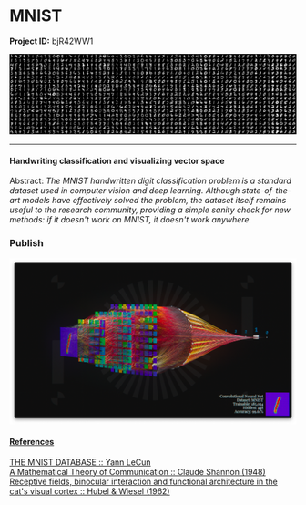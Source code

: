 # MNIST

**Project ID:** bjR42WW1

<p align="center">
  <img src="https://github.com/epochlab/MNIST/blob/main/sample.png">
</p>

--------------------------------------------------------------------

#### Handwriting classification and visualizing vector space
Abstract: *The MNIST handwritten digit classification problem is a standard dataset used in computer vision and deep learning. Although state-of-the-art models have effectively solved the problem, the dataset itself remains useful to the research community, providing a simple sanity check for new methods: if it doesn't work on MNIST, it doesn't work anywhere.*

### Publish
<p align="center">
   <a href="https://vimeo.com/571405530"><img src="https://github.com/epochlab/MNIST/blob/main/nnModel/sample.png">
</p>

#### References
[THE MNIST DATABASE :: Yann LeCun](http://yann.lecun.com/exdb/mnist)<br>
[A Mathematical Theory of Communication :: Claude Shannon (1948)](https://people.math.harvard.edu/~ctm/home/text/others/shannon/entropy/entropy.pdf)<br>
[Receptive fields, binocular interaction and functional architecture in the cat's visual cortex :: Hubel & Wiesel (1962)](https://www.ncbi.nlm.nih.gov/pmc/articles/PMC1359523/pdf/jphysiol01247-0121.pdf)